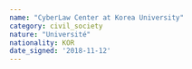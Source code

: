 ```yaml
---
name: "CyberLaw Center at Korea University"
category: civil_society
nature: "Université"
nationality: KOR
date_signed: '2018-11-12'
---
```

    